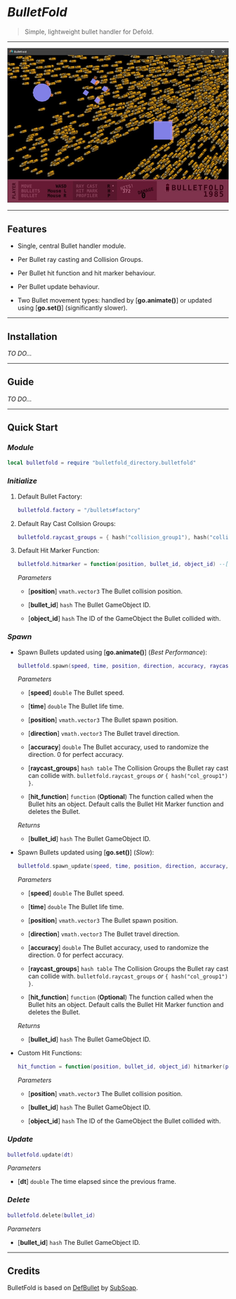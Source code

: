 # ***BulletFold***

> Simple, lightweight bullet handler for Defold.

-----

![BulletFold Demo](example/gfx/bulletfold_demo.jpg "BulletFold Demo")

-----

## **Features**

- Single, central Bullet handler module.

- Per Bullet ray casting and Collision Groups.

- Per Bullet hit function and hit marker behaviour.

- Per Bullet update behaviour.

- Two Bullet movement types: handled by [**go.animate()**] or updated using [**go.set()**] (significantly slower).

-----

## **Installation**

*TO DO...*

-----

## **Guide**

*TO DO...*

-----

## **Quick Start**

### *Module*

```lua
local bulletfold = require "bulletfold_directory.bulletfold"
```

### *Initialize*

1. Default Bullet Factory:

    ```lua
    bulletfold.factory = "/bullets#factory"
    ```

2. Default Ray Cast Collsion Groups:

    ```lua
    bulletfold.raycast_groups = { hash("collision_group1"), hash("collision_group2") }
    ```

3. Default Hit Marker Function:

    ```lua
    bulletfold.hitmarker = function(position, bullet_id, object_id) --[[ Function ]] end
    ```

    *Parameters*

    - [**position**] `vmath.vector3` The Bullet collision position.

    - [**bullet_id**] `hash` The Bullet GameObject ID.

    - [**object_id**] `hash` The ID of the GameObject the Bullet collided with.

### *Spawn*

- Spawn Bullets updated using [**go.animate()**] (*Best Performance*):

    ```lua
    bulletfold.spawn(speed, time, position, direction, accuracy, raycast_groups, hit_function)
    ```

    *Parameters*

    - [**speed**] `double` The Bullet speed.

    - [**time**] `double` The Bullet life time.

    - [**position**] `vmath.vector3` The Bullet spawn position.

    - [**direction**] `vmath.vector3` The Bullet travel direction.

    - [**accuracy**] `double` The Bullet accuracy, used to randomize the direction. 0 for perfect accuracy.

    - [**raycast_groups**] `hash table` The Collision Groups the Bullet ray cast can collide with. `bulletfold.raycast_groups` *or* `{ hash("col_group1") }`.

    - [**hit_function**] `function` (**Optional**) The function called when the Bullet hits an object. Default calls the Bullet Hit Marker function and deletes the Bullet.

    *Returns*

    - [**bullet_id**] `hash` The Bullet GameObject ID.

- Spawn Bullets updated using [**go.set()**] (*Slow*):

    ```lua
    bulletfold.spawn_update(speed, time, position, direction, accuracy, raycast_groups, hit_function)
    ```

    *Parameters*

    - [**speed**] `double` The Bullet speed.

    - [**time**] `double` The Bullet life time.

    - [**position**] `vmath.vector3` The Bullet spawn position.

    - [**direction**] `vmath.vector3` The Bullet travel direction.

    - [**accuracy**] `double` The Bullet accuracy, used to randomize the direction. 0 for perfect accuracy.

    - [**raycast_groups**] `hash table` The Collision Groups the Bullet ray cast can collide with. `bulletfold.raycast_groups` *or* `{ hash("col_group1") }`.

    - [**hit_function**] `function` (**Optional**) The function called when the Bullet hits an object. Default calls the Bullet Hit Marker function and deletes the Bullet.

    *Returns*

    - [**bullet_id**] `hash` The Bullet GameObject ID.

- Custom Hit Functions:

    ```lua
    hit_function = function(position, bullet_id, object_id) hitmarker(position) ; bulletfold.delete(bullet_id) end
    ```

    *Parameters*

    - [**position**] `vmath.vector3` The Bullet collision position.

    - [**bullet_id**] `hash` The Bullet GameObject ID.

    - [**object_id**] `hash` The ID of the GameObject the Bullet collided with.

### *Update*

 ```lua
 bulletfold.update(dt)
 ```

*Parameters*

- [**dt**] `double` The time elapsed since the previous frame.

### *Delete*

```lua
bulletfold.delete(bullet_id)
```

*Parameters*

- [**bullet_id**] `hash` The Bullet GameObject ID.

-----

## Credits

BulletFold is based on [DefBullet](https://github.com/subsoap/defbullet) by [SubSoap](https://github.com/subsoap).

